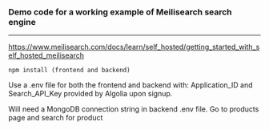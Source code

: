 ### Demo code for a working example of Meilisearch search engine 
---   
https://www.meilisearch.com/docs/learn/self_hosted/getting_started_with_self_hosted_meilisearch
```
npm install (frontend and backend) 
```
Use a .env file for both the frontend and backend with: 
Application_ID and Search_API_Key provided by Algolia upon signup.  

Will need a MongoDB connection string in backend .env file. 
Go to products page and search for product